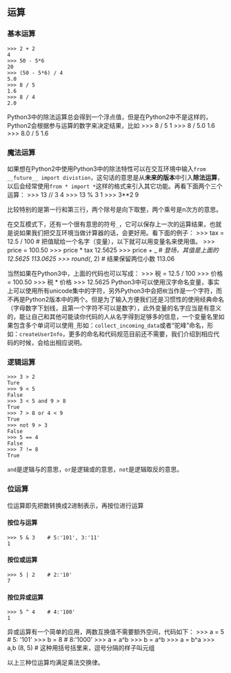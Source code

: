 ## 运算
### 基本运算
    >>> 2 + 2
    4
    >>> 50 - 5*6
    20
    >>> (50 - 5*6) / 4
    5.0
    >>> 8 / 5
    1.6
    >>> 8 / 4
    2.0
Python3中的除法运算总会得到一个浮点值，但是在Python2中不是这样的，Python2会根据参与运算的数字来决定结果，比如
    >>> 8 / 5
    1
    >>> 8 / 5.0
    1.6
    >>> 8.0 / 5
    1.6

### 魔法运算
  如果想在Python2中使用Python3中的除法特性可以在交互环境中输入`from __future__ import divistion`，这句话的意思是从**未来的版本**中引入**除法运算**，以后会经常使用`from * import *`这样的格式来引入其它功能。再看下面两个三个运算：
     >>> 13 // 3
     4
     >>> 13 % 3
     1
     >>> 3**2
     9

比较特别的是第一行和第三行，两个除号是向下取整，两个乘号是n次方的意思。

在交互模式下，还有一个很有意思的符号`_`，它可以保存上一次的运算结果，也就是说如果我们把交互环境当做计算器的话，会更好用。看下面的例子：
    >>> tax = 12.5 / 100  # 把值赋给一个名字（变量），以下就可以用变量名来使用值。
    >>> price = 100.50
    >>> price * tax
    12.5625
    >>> price + _    # _登场，其值是上面的12.5625
    113.0625
    >>> round(_, 2)    # 结果保留两位小数
    113.06

当然如果在Python3中，上面的代码也可以写成：
    >>> 税 = 12.5 / 100
    >>> 价格 = 100.50
    >>> 税 * 价格
    >>> 12.5625
 Python3中可以使用汉字命名变量，事实上可以使用所有unicode集中的字符，另外Python3中会把`税`当作是一个字符，而不再是Python2版本中的两个。但是为了输入方便我们还是习惯性的使用经典命名（字母数字下划线，且第一个字符不可以是数字），此外变量的名字应当是有意义的，能让自己和其他可能读你代码的人从名字得到足够多的信息，一个变量名里如果包含多个单词可以使用`_`形如：`collect_incoming_data`或者“驼峰”命名，形如：`createUserInfo`，更多的命名和代码规范目前还不需要，我们介绍到相应代码的时候，会给出相应说明。
### 逻辑运算
    >>> 3 > 2
    Ture
    >>> 9 < 5
    False
    >>> 3 < 5 and 9 > 8
    True
    >>> 7 > 8 or 4 < 9
    True
    >>> not 9 > 3
    False
    >>> 5 == 4
    False
    >>> 7 != 8
    True
 `and`是逻辑与的意思，`or`是逻辑或的意思，`not`是逻辑取反的意思。
### 位运算
 位运算即先把数转换成2进制表示，再按位进行运算
#### 按位与运算
    >>> 5 & 3    # 5:'101', 3:'11'
    1
#### 按位或运算
    >>> 5 | 2    # 2:'10'
    7
#### 按位异或运算
    >>> 5 ^ 4    # 4:'100'
    1
 异或运算有一个简单的应用，两数互换值不需要额外空间，代码如下：
    >>> a = 5    # 5: '101'
    >>> b = 8    # 8:'1000'
    >>> a = a^b
    >>> b = a^b
    >>> a = b^a
    >>> a,b
    (8, 5)    # 这种用括号括里来，逗号分隔的样子叫元组

以上三种位运算均满足乘法交换律。